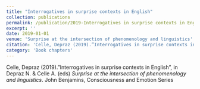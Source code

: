 ```yaml
---
title: "Interrogatives in surprise contexts in English"
collection: publications
permalink: /publication/2019-Interrogatives in surprise contexts in English
excerpt: ''
date: 2019-01-01
venue: 'Surprise at the intersection of phenomenology and linguistics'
citation: 'Celle, Depraz (2019).”Interrogatives in surprise contexts in English”, in Depraz N. &amp; Celle A. (eds) <i>Surprise at the intersection of phenomenology and linguistics</i>. John Benjamins, Consciousness and Emotion Series'
category: 'Book chapters'
---
```

Celle, Depraz (2019).”Interrogatives in surprise contexts in English”, in Depraz N. & Celle A. (eds) <i>Surprise at the intersection of phenomenology and linguistics</i>. John Benjamins, Consciousness and Emotion Series